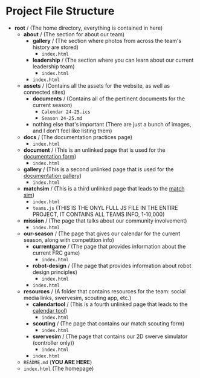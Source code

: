 # Project File Structure

* **root** / (The home directory, everything is contained in here)
  * **about** / (The section for about our team)
    * **gallery** / (The section where photos from across the team's history are stored)
      * `index.html`
    * **leadership** / (The section where you can learn about our current leadership team)
      * `index.html`
    * `index.html`
  * **assets** / (Contains all the assets for the website, as well as connected sites)
    * **documents** / (Contains all of the pertinent documents for the current season)
      * `Calendar 24-25.ics`
      * `Season 24-25.md`
    * nothing else that's important (There are just a bunch of images, and I don't feel like listing them)
  * **docs** / (The documentation practices page)
    * `index.html`
  * **document** / (This is an unlinked page that is used for the [documentation form](https://metrobots.github.io/document))
    * `index.html`
  * **gallery** / (This is a second unlinked page that is used for the [documentation gallery](https://metrobots.github.io/gallery))
    * `index.html`
  * **matchsim** / (This is a third unlinked page that leads to the [match sim](https://metrobots.github.io/matchsim))
    * `index.html`
    * `teams.js` (THIS IS THE ONYL FULL JS FILE IN THE ENTIRE PROJECT, IT CONTAINS ALL TEAMS INFO, 1-10,000)
  * **mission** / (The page that talks about our community involvement)
    * `index.html`
  * **our-season** / (The page that gives our calendar for the current season, along with competition info)
    * **currentgame** / (The page that provides information about the current FRC game)
      * `index.html`
    * **robot-design** / (The page that provides information about robot design principles)
      * `index.html`
    * `index.html`
  * **resources** / (A folder that contains resources for the team: social media links, swervesim, scouting app, etc.)
    * **calendartool** / (This is a fourth unlinked page that leads to the [calendar tool](https://metrobots.github.io/resources/calendartool))
      * `index.html`
    * **scouting** / (The page that contains our match scouting form)
      * `index.html`
    * **swervesim** / (The page that contains our 2D swerve simulator (controller only))
      * `index.html`
    * `index.html`
  * `README.md` (**YOU ARE HERE**)
  * `index.html` (The homepage)
